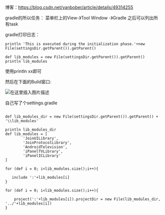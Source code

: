 博客：https://blog.csdn.net/yanbober/article/details/49314255

gradle的所以任务：
菜单栏上的View-》Tool Window -》Gradle 之后可以列出所有task

gradle打印日志：
```
println 'This is executed during the initialization phase.'+new File(settingsDir.getParent()).getParent()

def lib_modules = new File(settingsDir.getParent()).getParent()
println lib_modules
```
使用println xx即可

然后在下面的Build窗口:

![在这里插入图片描述](https://img-blog.csdnimg.cn/20190312144640614.png?x-oss-process=image/watermark,type_ZmFuZ3poZW5naGVpdGk,shadow_10,text_aHR0cHM6Ly9ibG9nLmNzZG4ubmV0L2xjX21pYW8=,size_16,color_FFFFFF,t_70)



自己写了个settings.gradle
```

def lib_modules_dir = new File(settingsDir.getParent()).getParent() + '\\lib_modules'

println lib_modules_dir
def lib_modules = [
        'JoinUILibrary',
        'JoinProtocolLibrary',
        'AndroidTelevision',
        'iPanelTVLibrary',
        'iPanelICLibrary'
]

for (def i = 0; i<lib_modules.size();i++){

   include ':'+lib_modules[i]
}

for (def i = 0; i<lib_modules.size();i++){

    project(':'+lib_modules[i]).projectDir = new File(lib_modules_dir, '../'+lib_modules[i])
}
```